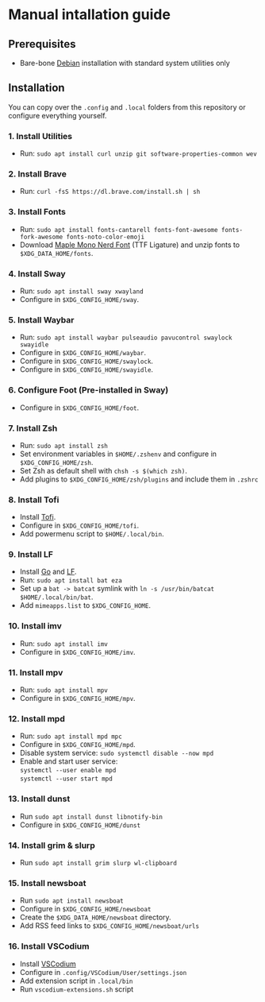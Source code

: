 # Manual intallation guide

## Prerequisites

- Bare-bone [Debian](https://www.debian.org/) installation with standard system utilities only

## Installation

You can copy over the `.config` and `.local` folders from this repository or configure everything yourself.

### 1. Install Utilities
- Run: `sudo apt install curl unzip git software-properties-common wev`

### 2. Install Brave
- Run: `curl -fsS https://dl.brave.com/install.sh | sh`

### 3. Install Fonts
- Run: `sudo apt install fonts-cantarell fonts-font-awesome fonts-fork-awesome fonts-noto-color-emoji`
- Download [Maple Mono Nerd Font](https://github.com/subframe7536/maple-font/releases) (TTF Ligature) and unzip fonts to `$XDG_DATA_HOME/fonts`.

### 4. Install Sway
- Run: `sudo apt install sway xwayland`
- Configure in `$XDG_CONFIG_HOME/sway`.

### 5. Install Waybar
- Run: `sudo apt install waybar pulseaudio pavucontrol swaylock swayidle`
- Configure in `$XDG_CONFIG_HOME/waybar`.
- Configure in `$XDG_CONFIG_HOME/swaylock`.
- Configure in `$XDG_CONFIG_HOME/swayidle`.

### 6. Configure Foot (Pre-installed in Sway)
- Configure in `$XDG_CONFIG_HOME/foot`.

### 7. Install Zsh
- Run: `sudo apt install zsh`
- Set environment variables in `$HOME/.zshenv` and configure in `$XDG_CONFIG_HOME/zsh`.
- Set Zsh as default shell with `chsh -s $(which zsh)`.
- Add plugins to `$XDG_CONFIG_HOME/zsh/plugins` and include them in `.zshrc`

### 8. Install Tofi
- Install [Tofi](https://github.com/philj56/tofi).
- Configure in `$XDG_CONFIG_HOME/tofi`.
- Add powermenu script to `$HOME/.local/bin`.

### 9. Install LF
- Install [Go](https://go.dev/doc/install) and [LF](https://github.com/gokcehan/lf/wiki/Tutorial).
- Run: `sudo apt install bat eza`
- Set up a `bat -> batcat` symlink with `ln -s /usr/bin/batcat $HOME/.local/bin/bat`.
- Add `mimeapps.list` to `$XDG_CONFIG_HOME`.

### 10. Install imv
- Run: `sudo apt install imv`
- Configure in `$XDG_CONFIG_HOME/imv`.

### 11. Install mpv
- Run: `sudo apt install mpv`
- Configure in `$XDG_CONFIG_HOME/mpv`.

### 12. Install mpd
- Run: `sudo apt install mpd mpc`
- Configure in `$XDG_CONFIG_HOME/mpd`.
- Disable system service: `sudo systemctl disable --now mpd`
- Enable and start user service:  
  `systemctl --user enable mpd`  
  `systemctl --user start mpd`

### 13. Install dunst
- Run `sudo apt install dunst libnotify-bin`
- Configure in `$XDG_CONFIG_HOME/dunst`

### 14. Install grim & slurp
- Run `sudo apt install grim slurp wl-clipboard`

### 15. Install newsboat
- Run `sudo apt install newsboat`
- Configure in `$XDG_CONFIG_HOME/newsboat`
- Create the `$XDG_DATA_HOME/newsboat` directory.
- Add RSS feed links to `$XDG_CONFIG_HOME/newsboat/urls`

### 16. Install VSCodium
- Install [VSCodium](https://github.com/VSCodium/vscodium/releases)
- Configure in `.config/VSCodium/User/settings.json`
- Add extension script in `.local/bin`
- Run `vscodium-extensions.sh` script